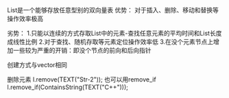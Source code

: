 List是一个能够存放任意型别的双向量表
优势：
对于插入、删除、移动和替换等操作效率极高

劣势：
1.只能以连续的方式存取List中的元素-查找任意元素的平均时间和List长度成线性比例
2.对于查找、随机存取等元素定位操作效率低
3.在没个元素节点上增加一些较为严重的开销：即没个节点的前向和后向指针

创建方式与vector相同

删除元素
l.remove(TEXT("Str-2"));
也可以用remove_if
l.remove_if(ContainsString(TEXT("C++")));